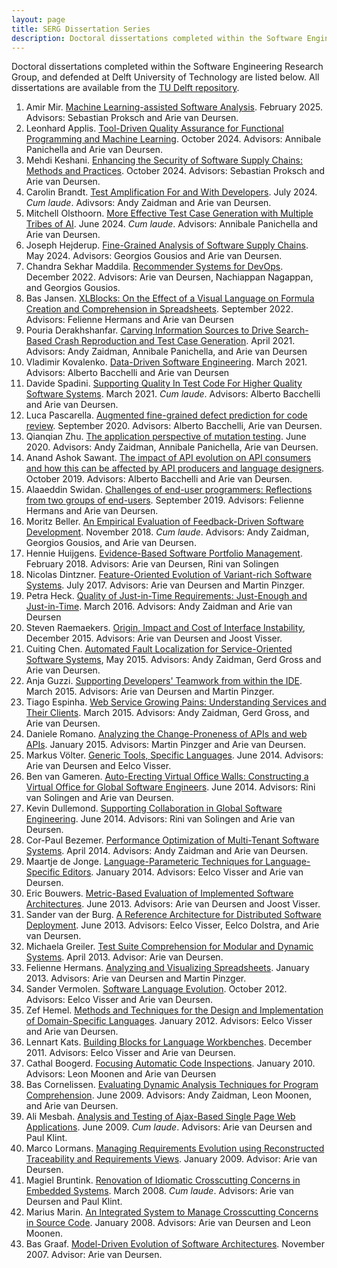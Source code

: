 ```yaml
---
layout: page
title: SERG Dissertation Series
description: Doctoral dissertations completed within the Software Engineering Research Group, and defended at Delft University of Technology
---
```


Doctoral dissertations completed within the Software Engineering Research Group, and defended at Delft University of Technology are listed below.
All dissertations are available from the [TU Delft repository](https://repository.tudelft.nl/islandora/search/contributor%3Adeursen?collection=research&f%5B0%5D=mods_genre_s%3A%22doctoral%5C%20thesis%22&display=tud_default).

1. Amir Mir. [Machine Learning-assisted Software Analysis](https://doi.org/10.4233/uuid:2d59214f-2d2f-48f0-ae10-003fd3b83e61). February 2025. Advisors: Sebastian Proksch and Arie van Deursen.
1. Leonhard Applis. [Tool-Driven Quality Assurance for Functional Programming and Machine Learning](https://doi.org/10.4233/uuid:4d048249-e59d-4a82-9e11-714b2b25163f). October 2024. Advisors: Annibale Panichella and Arie van Deursen.
1. Mehdi Keshani. [Enhancing the Security of Software Supply Chains: Methods and Practices](https://doi.org/10.4233/uuid:e0c6d9a9-9249-4890-8f48-374bd5f49b5d). October 2024. Advisors: Sebastian Proksch and Arie van Deursen.
1. Carolin Brandt. [Test Amplification For and With Developers](https://doi.org/10.4233/uuid:aedfd7b6-f9ae-4b76-9122-29e43995d36f). July 2024. _Cum laude_. Adivsors: Andy Zaidman and Arie van Deursen.
1. Mitchell Olsthoorn. [More Effective Test Case Generation with Multiple Tribes of AI](https://doi.org/10.4233/uuid:14dde577-54bb-46a8-a61a-85a940e416e2). June 2024. _Cum laude_. Advisors: Annibale Panichella and Arie van Deursen.
1. Joseph Hejderup. [Fine-Grained Analysis of Software Supply Chains](https://doi.org/10.4233/uuid:0c46d4a2-148f-4661-a196-6be7bcc7b9db). May 2024. Advisors: Georgios Gousios and Arie van Deursen.
1. Chandra Sekhar Maddila. [Recommender Systems for DevOps](https://doi.org/10.4233/uuid:769d3d81-8a84-4f59-80a6-2d237aa878a4). December 2022. Advisors: Arie van Deursen, Nachiappan Nagappan, and Georgios Gousios.
1. Bas Jansen. [XLBlocks: On the Effect of a Visual Language on Formula Creation and Comprehension in Spreadsheets](https://doi.org/10.4233/uuid:2df1b141-cd35-41e8-abde-9910134bbda0). September 2022. Advisors: Felienne Hermans and Arie van Deursen
1. Pouria Derakhshanfar. [Carving Information Sources to Drive Search-Based Crash Reproduction and Test Case Generation](https://doi.org/10.4233/uuid:aac5f17a-63d5-45c7-9570-3cea057cd016). April 2021. Advisors: Andy Zaidman, Annibale Panichella, and Arie van Deursen
1. Vladimir Kovalenko. [Data-Driven Software Engineering](https://doi.org/10.4233/uuid:e5da9c8d-02ab-42e3-9480-9af6bd5a7d49). March 2021. Advisors: Alberto Bacchelli and Arie van Deursen
1. Davide Spadini. [Supporting Quality In Test Code For Higher Quality Software Systems](https://doi.org/10.4233/uuid:fed36b88-bd13-47a8-ad0c-add1e0575f7a). March 2021. _Cum laude_. Advisors: Alberto Bacchelli and Arie van Deursen.
1. Luca Pascarella. [Augmented fine-grained defect prediction for code review](https://doi.org/10.4233/uuid:e553e8ae-73be-4718-ab93-81f466db7347). September 2020. Advisors: Alberto Bacchelli, Arie van Deursen.
1. Qianqian Zhu. [The application perspective of mutation testing](https://doi.org/10.4233/uuid:116a487e-c14d-47f8-b1f5-8e9738d263d0). June 2020. Advisors: Andy Zaidman, Annibale Panichella, Arie van Deursen.
1. Anand Ashok Sawant. [The impact of API evolution on API consumers and how this can be affected by API producers and language designers](https://doi.org/10.4233/uuid:3d7bc400-2447-4a88-8768-3025d7b54b7f). October 2019. Advisors: Alberto Bacchelli and Arie van Deursen.
1. Alaaeddin Swidan. [Challenges of end-user programmers: Reflections from two groups of end-users](https://repository.tudelft.nl/islandora/object/uuid:01110abf-6e9e-4518-abd3-c4e0daa13f6f?collection=research). September 2019. Advisors: Felienne Hermans and Arie van Deursen.
1. Moritz Beller. [An Empirical Evaluation of Feedback-Driven Software Development](https://doi.org/10.4233/uuid:b2946104-2092-42bb-a1ee-3b085d110466). November 2018. _Cum laude_. Advisors: Andy Zaidman, Georgios Gousios, and Arie van Deursen.
1. Hennie Huijgens. [Evidence-Based Software Portfolio Management](https://doi.org/10.4233/uuid:f8fa946a-0178-40e7-bf9c-b91962698481). February 2018.
Advisors: Arie van Deursen, Rini van Solingen
1. Nicolas Dintzner. [Feature-Oriented Evolution of Variant-rich Software Systems](https://doi.org/10.4233/uuid:d23770ce-51ad-43d3-960b-3fa2ad7623f1). July 2017. Advisors: Arie van Deursen and Martin Pinzger.
1. Petra Heck. [Quality of Just-in-Time Requirements: Just-Enough and Just-in-Time](https://doi.org/10.4233/uuid:5890f1cb-2a90-4bfa-83ba-81b602dca0d5). March 2016. Advisors: Andy Zaidman and Arie van Deursen
1. Steven Raemaekers. [Origin, Impact and Cost of Interface Instability](https://doi.org/10.4233/uuid:dbb70852-e06b-40f7-b872-60047f962dbc), December 2015. Advisors: Arie van Deursen and Joost Visser.
1. Cuiting Chen. [Automated Fault Localization for Service-Oriented Software Systems](https://doi.org/10.4233/uuid:f36d1e3e-70cb-4e79-a339-cbfb35fa16e6), May 2015. Advisors: Andy Zaidman, Gerd Gross and Arie van Deursen.
1. Anja Guzzi. [Supporting Developers' Teamwork from within the IDE](https://doi.org/10.4233/uuid:bb27eb90-fa46-4db2-a28b-7c719f0d6b7b). March 2015. Advisors: Arie van Deursen and Martin Pinzger.
1. Tiago Espinha. [Web Service Growing Pains: Understanding Services and Their Clients](https://doi.org/10.4233/uuid:0b513351-7ce5-438c-b266-56fd9838b543). March 2015. Advisors: Andy Zaidman, Gerd Gross, and Arie van Deursen.
1. Daniele Romano. [Analyzing the Change-Proneness of APIs and web APIs](https://doi.org/10.4233/uuid:215065f7-d22d-4189-a5cb-0b2e91897cd1). January 2015. Advisors: Martin Pinzger and Arie van Deursen.
1. Markus Völter. [Generic Tools, Specific Languages](http://resolver.tudelft.nl/uuid:53c8e1e0-7a4c-43ed-9426-934c0a5a6522). June 2014. Advisors: Arie van Deursen and Eelco Visser.
1. Ben van Gameren. [Auto-Erecting Virtual Office Walls: Constructing a Virtual Office for Global Software Engineers](https://doi.org/10.4233/uuid:566a8fce-900a-425e-b18a-fd38af01ba3b). June 2014. Advisors: Rini van Solingen and Arie van Deursen.
1. Kevin Dullemond. [Supporting Collaboration in Global Software Engineering](https://doi.org/10.4233/uuid:011b1333-c89d-426e-8bfb-77577deea2a3). June 2014. Advisors: Rini van Solingen and Arie van Deursen.
1. Cor-Paul Bezemer. [Performance Optimization of Multi-Tenant Software Systems](https://doi.org/10.4233/uuid:c4722b45-252d-4385-9ece-378348d1df35). April 2014. Advisors: Andy Zaidman and Arie van Deursen.
1. Maartje de Jonge. [Language-Parameteric Techniques for Language-Specific Editors](https://doi.org/10.4233/uuid:5b485a4a-e502-42d9-8bd2-21c02226ed91). January 2014. Advisors: Eelco Visser and Arie van Deursen.
1. Eric Bouwers. [Metric-Based Evaluation of Implemented Software Architectures](https://doi.org/10.4233/uuid:6b65c5f5-398c-4a41-8806-31c638b1891c). June 2013. Advisors: Arie van Deursen and Joost Visser.
1. Sander van der Burg. [A Reference Architecture for Distributed Software Deployment](https://doi.org/10.4233/uuid:354341be-bdcc-45ef-95b0-b74b426a020b). June 2013. Advisors: Eelco Visser, Eelco Dolstra, and Arie van Deursen.
1. Michaela Greiler. [Test Suite Comprehension for Modular and Dynamic Systems](https://doi.org/10.4233/uuid:34a51f6a-a286-42ed-b9f1-2c9221b10ec3). April 2013. Advisor: Arie van Deursen.
1. Felienne Hermans. [Analyzing and Visualizing Spreadsheets](https://doi.org/10.4233/uuid:3a3ea534-68df-44a5-8a2d-411826d0335a). January 2013. Advisors: Arie van Deursen and Martin Pinzger.
1. Sander Vermolen. [Software Language Evolution](https://doi.org/10.4233/uuid:93988a21-5be3-4181-b471-b5a941a3641b). October 2012. Advisors: Eelco Visser and Arie van Deursen.
1. Zef Hemel. [Methods and Techniques for the Design and Implementation of Domain-Specific Languages](http://resolver.tudelft.nl/uuid:c3ca8bef-ecda-4f71-9fda-bfc4bd353660). January 2012. Advisors: Eelco Visser and Arie van Deursen.
1. Lennart Kats. [Building Blocks for Language Workbenches](http://resolver.tudelft.nl/uuid:c3b17264-a7ed-4f6d-aca7-88c34f2f6958). December 2011. Advisors: Eelco Visser and Arie van Deursen.
1. Cathal Boogerd. [Focusing Automatic Code Inspections](http://resolver.tudelft.nl/uuid:320ae614-d8fd-4799-9684-bd4f8feb011d). January 2010. Advisors: Leon Moonen and Arie van Deursen
1. Bas Cornelissen. [Evaluating Dynamic Analysis Techniques for Program Comprehension](http://resolver.tudelft.nl/uuid:d8ed32c8-a1da-43ba-a4df-9c0eddc1437d). June 2009. Advisors: Andy Zaidman, Leon Moonen, and Arie van Deursen.
1. Ali Mesbah. [Analysis and Testing of Ajax-Based Single Page Web Applications](http://resolver.tudelft.nl/uuid:e007961e-feb5-41d8-8612-2280c6a70e43). June 2009. _Cum laude_. Advisors: Arie van Deursen and Paul Klint.
1. Marco Lormans. [Managing Requirements Evolution using Reconstructed Traceability and Requirements Views](http://resolver.tudelft.nl/uuid:f4b55e54-2729-456e-992b-7b87ac406a72). January 2009. Advisor: Arie van Deursen.
1. Magiel Bruntink. [Renovation of Idiomatic Crosscutting Concerns in Embedded Systems](http://resolver.tudelft.nl/uuid:576da4a7-781c-4950-a36e-2366211022a7). March 2008. _Cum laude_. Advisors: Arie van Deursen and  Paul Klint.
1. Marius Marin. [An Integrated System to Manage Crosscutting Concerns in Source Code](http://resolver.tudelft.nl/uuid:f3c0ade4-80bf-4f86-a07a-4f86a29f653d). January 2008. Advisors: Arie van Deursen and Leon Moonen.
1. Bas Graaf. [Model-Driven Evolution of Software Architectures](http://resolver.tudelft.nl/uuid:f724734b-eab2-4e50-b697-92671479d87e). November 2007. Advisor: Arie van Deursen.
